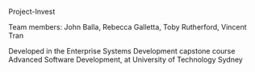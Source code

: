 Project-Invest

Team members: John Balla, Rebecca Galletta, Toby Rutherford, Vincent Tran

Developed in the Enterprise Systems Development capstone course Advanced Software Development, at University of Technology Sydney
